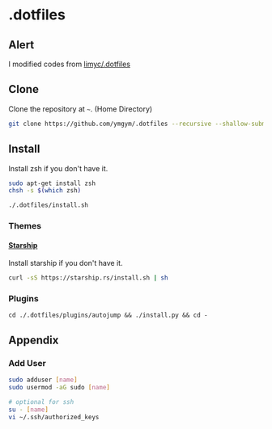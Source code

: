 # .dotfiles
## Alert
I modified codes from [limyc/.dotfiles](https://github.com/limyc/.dotfiles)

## Clone

Clone the repository at `~`. (Home Directory)

```bash
git clone https://github.com/ymgym/.dotfiles --recursive --shallow-submodules
```

## Install

Install zsh if you don't have it.

```bash
sudo apt-get install zsh
chsh -s $(which zsh)
```


```bash
./.dotfiles/install.sh
```

### Themes

#### [Starship](https://starship.rs/)

Install starship if you don't have it.

```bash
curl -sS https://starship.rs/install.sh | sh
```

### Plugins

```
cd ./.dotfiles/plugins/autojump && ./install.py && cd -
```

## Appendix

### Add User

```bash
sudo adduser [name]
sudo usermod -aG sudo [name]

# optional for ssh
su - [name]
vi ~/.ssh/authorized_keys
```

